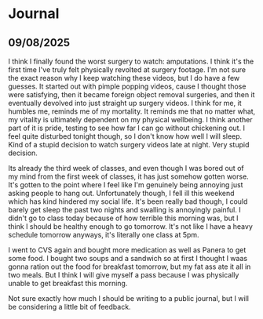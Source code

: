 # Journal
## 09/08/2025

I think I finally found the worst surgery to watch: amputations. I think it's the first time I've truly felt physically revolted at surgery footage. I'm not sure the exact reason why I keep watching these videos,
but I do have a few guesses. It started out with pimple popping videos, cause I thought those were satisfying, then it became foreign object removal surgeries, and then it eventually devolved into just straight up surgery videos. I think for me, it humbles me, reminds me of my mortality. It reminds me that no matter what, my vitality is ultimately dependent on my physical wellbeing. I think another part of it is pride, testing to see how far
I can go without chickening out. I feel quite disturbed tonight though, so I don't know how well I will sleep. Kind of a stupid decision to watch surgery videos late at night. Very stupid decision. 

Its already the third week of classes, and even though I was bored out of my mind from the first week of classes, it has just somehow gotten worse. It's gotten to the point where I feel like I'm genuinely being annoying 
just asking people to hang out. Unfortunately though, I fell ill this weekend which has kind hindered my social life. It's been really bad though, I could barely get sleep the past two nights and swalling is annoyingly
painful. I didn't go to class today because of how terrible this morning was, but I think I should be healthy enough to go tomorrow. It's not like I have a heavy schedule tomorrow anyways, it's literally one class at
5pm. 

I went to CVS again and bought more medication as well as Panera to get some food. I bought two soups and a sandwich so at first I thought I waas gonna ration out the food for breakfast tomorrow, but my fat ass ate it all 
in two meals. But I think I will give myself a pass because I was physically unable to get breakfast this morning.

Not sure exactly how much I should be writing to a public journal, but I will be considering a little bit of feedback.
